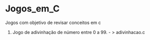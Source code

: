 # Jogos_em_C
Jogos com objetivo de revisar conceitos em c

 
1) Jogo de adivinhação de número entre 0 a 99. - > adivinhacao.c
